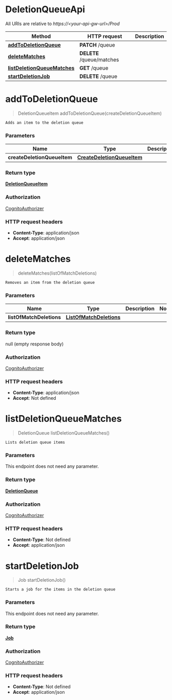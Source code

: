 # DeletionQueueApi

All URIs are relative to *https://&lt;your-api-gw-url&gt;/Prod*

Method | HTTP request | Description
------------- | ------------- | -------------
[**addToDeletionQueue**](DeletionQueueApi.md#addToDeletionQueue) | **PATCH** /queue | 
[**deleteMatches**](DeletionQueueApi.md#deleteMatches) | **DELETE** /queue/matches | 
[**listDeletionQueueMatches**](DeletionQueueApi.md#listDeletionQueueMatches) | **GET** /queue | 
[**startDeletionJob**](DeletionQueueApi.md#startDeletionJob) | **DELETE** /queue | 


<a name="addToDeletionQueue"></a>
# **addToDeletionQueue**
> DeletionQueueItem addToDeletionQueue(createDeletionQueueItem)



    Adds an item to the deletion queue

### Parameters

Name | Type | Description  | Notes
------------- | ------------- | ------------- | -------------
 **createDeletionQueueItem** | [**CreateDeletionQueueItem**](/Models/CreateDeletionQueueItem.md)|  |

### Return type

[**DeletionQueueItem**](/Models/DeletionQueueItem.md)

### Authorization

[CognitoAuthorizer](../README.md#CognitoAuthorizer)

### HTTP request headers

- **Content-Type**: application/json
- **Accept**: application/json

<a name="deleteMatches"></a>
# **deleteMatches**
> deleteMatches(listOfMatchDeletions)



    Removes an item from the deletion queue

### Parameters

Name | Type | Description  | Notes
------------- | ------------- | ------------- | -------------
 **listOfMatchDeletions** | [**ListOfMatchDeletions**](/Models/ListOfMatchDeletions.md)|  |

### Return type

null (empty response body)

### Authorization

[CognitoAuthorizer](../README.md#CognitoAuthorizer)

### HTTP request headers

- **Content-Type**: application/json
- **Accept**: Not defined

<a name="listDeletionQueueMatches"></a>
# **listDeletionQueueMatches**
> DeletionQueue listDeletionQueueMatches()



    Lists deletion queue items

### Parameters
This endpoint does not need any parameter.

### Return type

[**DeletionQueue**](/Models/DeletionQueue.md)

### Authorization

[CognitoAuthorizer](../README.md#CognitoAuthorizer)

### HTTP request headers

- **Content-Type**: Not defined
- **Accept**: application/json

<a name="startDeletionJob"></a>
# **startDeletionJob**
> Job startDeletionJob()



    Starts a job for the items in the deletion queue

### Parameters
This endpoint does not need any parameter.

### Return type

[**Job**](/Models/Job.md)

### Authorization

[CognitoAuthorizer](../README.md#CognitoAuthorizer)

### HTTP request headers

- **Content-Type**: Not defined
- **Accept**: application/json

